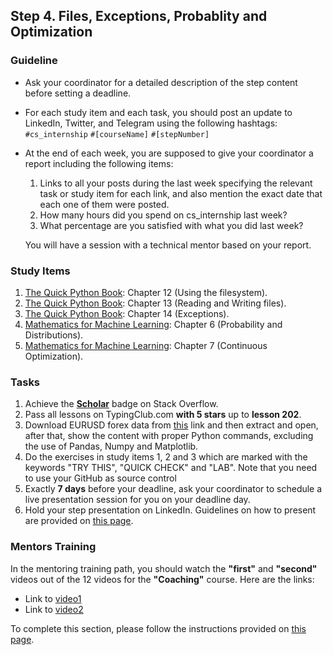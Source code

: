 ## Step 4. Files, Exceptions, Probablity and Optimization

### Guideline

- Ask your coordinator for a detailed description of the step content before setting a deadline.

- For each study item and each task, you should post an update to LinkedIn, Twitter, and Telegram using the following hashtags:
`#cs_internship`
`#[courseName]`
`#[stepNumber]`

- At the end of each week, you are supposed to give your coordinator a report including the following items:
  1. Links to all your posts during the last week specifying the relevant task or study item for each link, and also mention the exact date that each one of them were posted.
  2. How many hours did you spend on cs_internship last week?
  3. What percentage are you satisfied with what you did last week?

  You will have a session with a technical mentor based on your report.

  
  
### Study Items

  1. [The Quick Python Book](README.md): Chapter 12 (Using the filesystem).
  2. [The Quick Python Book](README.md): Chapter 13 (Reading and Writing files).
  3. [The Quick Python Book](README.md): Chapter 14 (Exceptions).
  4. [Mathematics for Machine Learning](README.md): Chapter 6 (Probability and Distributions).
  5. [Mathematics for Machine Learning](README.md): Chapter 7 (Continuous Optimization).

  
### Tasks

 1. Achieve the **[Scholar](https://stackoverflow.com/help/badges/10/scholar)** badge on Stack Overflow.
 2. Pass all lessons on TypingClub.com **with 5 stars** up to **lesson 202**.
 3. Download EURUSD forex data from [this](https://www.histdata.com/download-free-forex-historical-data/?/excel/1-minute-bar-quotes/eurusd/2018) link and then extract and open, after that, show the content with proper Python commands, excluding the use of Pandas, Numpy and Matplotlib.
 4. Do the exercises in study items 1, 2 and 3 which are marked with the keywords "TRY THIS", "QUICK CHECK" and "LAB". Note that you need to use your GitHub as source control
 5. Exactly **7 days** before your deadline, ask your coordinator to schedule a live presentation session for you on your deadline day.
 6. Hold your step presentation on LinkedIn. Guidelines on how to present are provided on [this page](https://github.com/cs-internship/cs-internship-spec/blob/master/courses/presentation-guidelines.md).


### Mentors Training

In the mentoring training path, you should watch the **"first"** and **"second"** videos out of the 12 videos for the **"Coaching"** course. Here are the links:

- Link to [video1](https://drive.google.com/drive/folders/1O__WMdInuPReT-vxaCvBZXLIboJJxbzq?usp=share_link)
- Link to [video2](https://drive.google.com/drive/folders/1y_mkcHY05rmvsItvC8jFw5ly8tdiEvsC?usp=share_link)

To complete this section, please follow the instructions provided on [this page](https://github.com/cs-internship/cs-internship-spec/blob/master/courses/mentoring-workshops-instruction.md).
